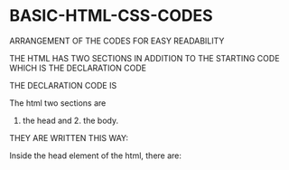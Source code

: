 # BASIC-HTML-CSS-CODES
ARRANGEMENT OF THE CODES FOR EASY READABILITY

THE HTML HAS TWO SECTIONS IN ADDITION TO THE STARTING CODE WHICH IS THE DECLARATION CODE

THE DECLARATION CODE IS <!DOCTYPE html>

The html two sections are
1. the head and 2. the body.

THEY ARE WRITTEN THIS WAY:
<html>
  <head>
  </head>
  <body>
  </body>
  </html>
  Inside the head element of the html, there are:
